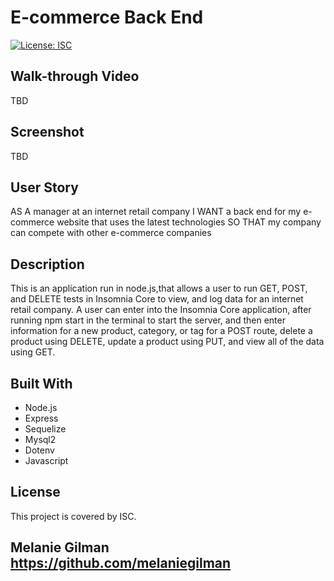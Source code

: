 # E-commerce Back End 

[![License: ISC](https://img.shields.io/badge/License-ISC-blue.svg)](https://opensource.org/licenses/ISC)

## Walk-through Video
TBD

## Screenshot
TBD

## User Story
AS A manager at an internet retail company
I WANT a back end for my e-commerce website that uses the latest technologies
SO THAT my company can compete with other e-commerce companies

## Description
This is an application run in node.js,that allows a user to run GET, POST, and DELETE
tests in Insomnia Core to view, and log data for an internet retail company.  A user 
can enter into the Insomnia Core application, after running npm start in the terminal to start the server, and then enter information for a new product, category, or tag for a POST route, delete a product using DELETE, update a product using PUT, and view all of the data using GET.

## Built With
* Node.js
* Express
* Sequelize
* Mysql2
* Dotenv
* Javascript

## License
This project is covered by ISC.

## Melanie Gilman https://github.com/melaniegilman

